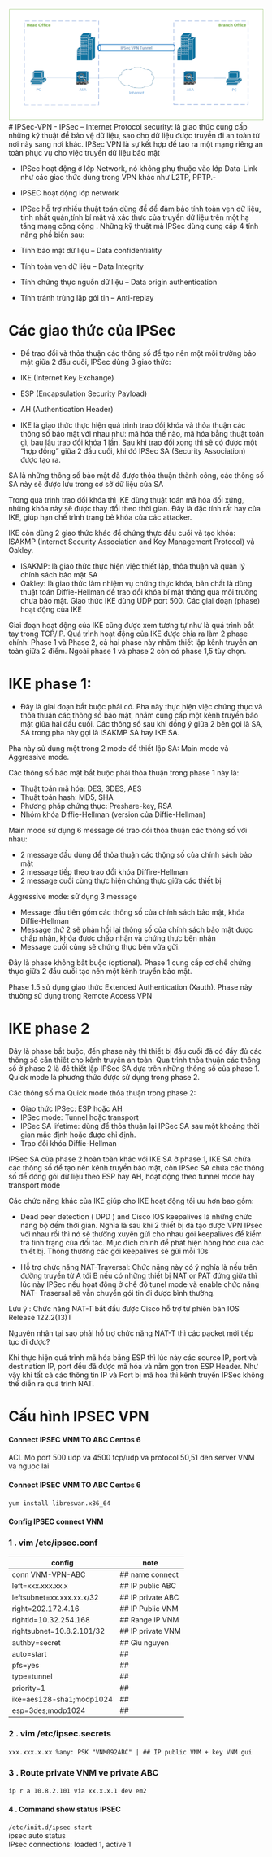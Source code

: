 <img src="https://github.com/ajino2k/IPSec-VPN/blob/master/techspacekh_l2lvpn_1.png" />
# IPSec-VPN
- IPSec – Internet Protocol security: là giao thức cung cấp những kỹ thuật để bảo vệ dữ liệu, sao cho dữ liệu được truyền đi an toàn từ nơi này sang nơi khác. IPSec VPN là sự kết hợp để tạo ra một mạng riêng an toàn phục vụ cho việc truyền dữ liệu bảo mật


- IPSec hoạt động ở lớp Network, nó không phụ thuộc vào lớp Data-Link như các giao thức dùng trong VPN khác như L2TP, PPTP.-

- IPSEC hoạt động lớp network

- IPSec hỗ trợ nhiều thuật toán dùng để để đảm bảo tính toàn vẹn dữ liệu, tính nhất quán,tính bí mật và xác thực của truyền dữ liệu trên một hạ tầng mạng công cộng . Những kỹ thuật mà IPSec dùng cung cấp 4 tính năng phổ biến sau:

- Tính bảo mật dữ liệu – Data confidentiality
- Tính toàn vẹn dữ liệu – Data Integrity
- Tính chứng thực nguồn dữ liệu – Data origin authentication
- Tính tránh trùng lặp gói tin – Anti-replay

# Các giao thức của IPSec

- Để trao đổi và thỏa thuận các thông số để tạo nên một môi trường bảo mật giữa 2 đầu cuối, IPSec dùng 3 giao thức:

- IKE (Internet Key Exchange)
- ESP (Encapsulation Security Payload)
- AH (Authentication Header)

+ IKE là giao thức thực hiện quá trình trao đổi khóa và thỏa thuận các thông số bảo mật với nhau như: mã hóa thế nào, mã hóa bằng thuật toán gì, bau lâu trao đổi khóa 1 lần. Sau khi trao đổi xong thì sẽ có được một “hợp đồng” giữa 2 đầu cuối, khi đó IPSec SA (Security Association) được tạo ra.

SA là những thông số bảo mật đã được thỏa thuận thành công, các thông số SA này sẽ được lưu trong cơ sở dữ liệu của SA

Trong quá trình trao đổi khóa thì IKE dùng thuật toán mã hóa đối xứng, những khóa này sẽ được thay đổi theo thời gian. Đây là đặc tính rất hay của IKE, giúp hạn chế trình trạng bẻ khóa của các attacker.

IKE còn dùng 2 giao thức khác để chứng thực đầu cuối và tạo khóa: ISAKMP (Internet Security Association and Key Management Protocol) và Oakley.

- ISAKMP: là giao thức thực hiện việc thiết lập, thỏa thuận và quản lý chính sách bảo mật SA
- Oakley: là giao thức làm nhiệm vụ chứng thực khóa, bản chất là dùng thuật toán Diffie-Hellman để trao đổi khóa bí mật thông qua môi trường chưa bảo mật.
Giao thức IKE dùng UDP port 500. 
Các giai đoạn (phase) hoạt động của IKE

Giai đoạn hoạt động của IKE cũng được xem tương tự như là quá trình bắt tay trong TCP/IP. Quá trình hoạt động của IKE được chia ra làm 2 phase chính: Phase 1 và Phase 2, cả hai phase này nhằm thiết lập kênh truyền an toàn giữa 2 điểm. Ngoài phase 1 và phase 2 còn có phase 1,5 tùy chọn.



# IKE phase 1:

- Đây là giai đoạn bắt buộc phải có. Pha này thực hiện việc chứng thực và thỏa thuận các thông số bảo mật, nhằm cung cấp một kênh truyền bảo mật giữa hai đầu cuối. Các thông số sau khi đồng ý giữa 2 bên gọi là SA, SA trong pha này gọi là ISAKMP SA hay IKE SA.

Pha này sử dụng một trong 2 mode để thiết lập SA: Main mode và Aggressive mode.

Các thông số bảo mật bắt buộc phải thỏa thuận trong phase 1 này là:

- Thuật toán mã hóa: DES, 3DES, AES
- Thuật toán hash: MD5, SHA
- Phương pháp chứng thực: Preshare-key, RSA
- Nhóm khóa Diffie-Hellman (version của Diffie-Hellman)

Main mode sử dụng 6 message để trao đổi thỏa thuận các thông số với nhau:
- 2 message đầu dùng để thỏa thuận các thộng số của chính sách bảo mật
- 2 message tiếp theo trao đổi khóa Diffire-Hellman
- 2 message cuối cùng thực hiện chứng thực giữa các thiết bị

Aggressive mode: sử dụng 3 message
- Message đầu tiên gồm các thông số của chính sách bảo mật, khóa Diffie-Hellman
- Message thứ 2 sẽ phản hồi lại thông số của chính sách bảo mật được chấp nhận, khóa được chấp nhận và chứng thực bên nhận
- Message cuối cùng sẽ chứng thực bên vửa gửi.


Đây là phase không bắt buộc (optional). Phase 1 cung cấp cơ chế chứng thực giữa 2 đầu cuối tạo nên một kênh truyền bảo mật.

Phase 1.5 sử dụng giao thức Extended Authentication (Xauth). Phase này thường sử dụng trong Remote Access VPN

# IKE phase 2
Đây là phase bắt buộc, đến phase này thì thiết bị đầu cuối đã có đầy đủ các thông số cần thiết cho kênh truyền an toàn. Qua trình thỏa thuận các thông số ở phase 2 là để thiết lập IPSec SA dựa trên những thông số của phase 1. Quick mode là phương thức được sử dụng trong phase 2.

Các thông số mà Quick mode thỏa thuận trong phase 2:

- Giao thức IPSec: ESP hoặc AH
- IPSec mode: Tunnel hoặc transport
- IPSec SA lifetime: dùng để thỏa thuận lại IPSec SA sau một khoảng thời gian mặc định hoặc được chỉ định.
- Trao đổi khóa Diffie-Hellman

IPSec SA của phase 2 hoàn toàn khác với IKE SA ở phase 1, IKE SA chứa các thông số để tạo nên kênh truyền bảo mật, còn IPSec SA chứa các thông số để đóng gói dữ liệu theo ESP hay AH, hoạt động theo tunnel mode hay transport mode 

Các chức năng khác của IKE giúp cho IKE hoạt động tối ưu hơn bao gồm: 

- Dead peer detection ( DPD ) and Cisco IOS keepalives là những chức năng bộ đếm thời gian. Nghĩa là sau khi 2 thiết bị đã tạo được VPN IPsec với nhau rồi thì nó sẽ thường xuyên gửi cho nhau gói keepalives để kiểm tra tình trạng của đối tác. Mục đích chính để phát hiện hỏng hóc của các thiết bị. Thông thường các gói keepalives sẽ gửi mỗi 10s

- Hỗ trợ chức năng NAT-Traversal: Chức năng này có ý nghĩa là nếu trên đường truyền từ A tới B nếu có những thiết bị NAT or PAT đứng giữa thì lúc này IPSec nếu hoạt động ở chế độ tunel mode và enable chức năng NAT- Trasersal sẽ vẫn chuyển gói tin đi được bình thường. 

Lưu ý : Chức năng NAT-T bắt đầu được Cisco hỗ trợ tự phiên bản IOS Release 122.2(13)T 

Nguyên nhân tại sao phải hỗ trợ chức năng NAT-T thì các packet mới tiếp tục đi được? 

Khi thực hiện quá trình mã hóa bằng ESP thì lúc này các source IP, port và destination IP, port đều đã được mã hóa và nằm gọn tron ESP Header. Như vậy khi tất cả các thông tin IP và Port bị mã hóa thì kênh truyền IPSec không thể diễn ra quá trình NAT. 
# Cấu hình IPSEC VPN
#### Connect IPSEC VNM TO ABC Centos 6
ACL Mo port 500 udp va 4500 tcp/udp va protocol 50,51 den server VNM va nguoc lai

#### Connect IPSEC VNM TO ABC Centos 6
 ```yum install libreswan.x86_64```

#### Config IPSEC connect VNM
### 1 . vim /etc/ipsec.conf
config	| note
------------ | -------------
conn VNM-VPN-ABC                  |           ## name connect
left=xxx.xxx.xx.x                 |           ## IP public ABC
leftsubnet=xx.xxx.xx.x/32         |           ## IP private ABC
right=202.172.4.16                |           ## IP Public VNM
rightid=10.32.254.168             |           ## Range IP VNM
rightsubnet=10.8.2.101/32         |   	     ## IP private VNM
authby=secret                     |           ## Giu nguyen
auto=start                        |           ##
pfs=yes                           |           ##   
type=tunnel                       |           ##
priority=1                        |           ##
ike=aes128-sha1;modp1024          |  	     ##
esp=3des;modp1024                 |           ##

### 2 . vim /etc/ipsec.secrets

```xxx.xxx.x.xx %any: PSK "VNM092ABC" | ## IP public VNM + key VNM gui```

### 3 . Route private VNM ve private ABC
```ip r a 10.8.2.101 via xx.x.x.1 dev em2```

#### 4 . Command show status IPSEC
```/etc/init.d/ipsec start ```
</br>
ipsec auto status 
</br>
IPsec connections: loaded 1, active 1
